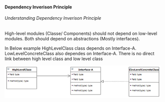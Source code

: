 #### Dependency Inverison Principle
###### Understanding Dependency Inverison Principle
>
High-level modules (Classe/ Components) should not depend on low-level modules. Both should depend on abstractions (Mostly interfaces).

In Below example HighLevelClass class depends on Interface-A. LowLevelConcreteClass also dependes on Interface-A. There is no direct link between high level class and low level class

![](../../../../../RefImages/DIPrinciple_Example1.PNG)

[//]: # (Tags: Dependency Inverison Principle)
[//]: # (Type: SOLID - Dependency Inverison Principle)
[//]: # (Rating: 2)
[//]: # (Languages:powershell)
[//]: # (ReadyState:Inprogress)
